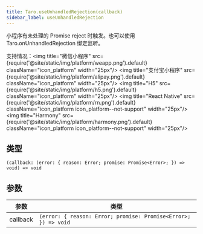 ```yaml
---
title: Taro.useUnhandledRejection(callback)
sidebar_label: useUnhandledRejection
---
```


小程序有未处理的 Promise reject 时触发。也可以使用 Taro.onUnhandledRejection 绑定监听。

支持情况：<img title="微信小程序" src={require('@site/static/img/platform/weapp.png').default} className="icon_platform" width="25px"/> <img title="支付宝小程序" src={require('@site/static/img/platform/alipay.png').default} className="icon_platform" width="25px"/> <img title="H5" src={require('@site/static/img/platform/h5.png').default} className="icon_platform" width="25px"/> <img title="React Native" src={require('@site/static/img/platform/rn.png').default} className="icon_platform icon_platform--not-support" width="25px"/> <img title="Harmony" src={require('@site/static/img/platform/harmony.png').default} className="icon_platform icon_platform--not-support" width="25px"/>

## 类型

```tsx
(callback: (error: { reason: Error; promise: Promise<Error>; }) => void) => void
```

## 参数

| 参数 | 类型 |
| --- | --- |
| callback | `(error: { reason: Error; promise: Promise<Error>; }) => void` |
